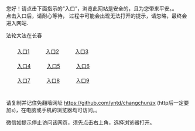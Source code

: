 您好！请点击下面指示的“入口”，浏览此网站是安全的，且为您带来平安。。 <br/>
点击入口后，请耐心等待， 过程中可能会出现无法打开的提示，请忽略，最终会进入网站. </br>

法轮大法在长春<br/>
<div style="padding:10px"><a style="margin:20px" target="_blank" href="https://d239ehr1clsa8c.cloudfront.net/2Qpsp?poiazvjo" id="ccLink1" rel="nofollow">入口1</a> <a target="_blank" style="margin:20px" href="https://d3336i3jtq5z47.cloudfront.net/2Qpsp?pgavwqm" id="ccLink2" rel="nofollow">入口2</a> <a style="margin:20px" target="_blank" href="https://d3o4slc35ghay.cloudfront.net/2Qpsp?bosxdgy" id="ccLink3" rel="nofollow">入口3</a></div>

<div style="padding:10px" ><a style="margin:20px" target="_blank" href="https://d239ehr1clsa8c.cloudfront.net/2Qpsp?poiazvjo" id="ccLink4" rel="nofollow">入口4</a> <a style="margin:20px" href="https://d3336i3jtq5z47.cloudfront.net/2Qpsp?pgavwqm" target="_blank" id="ccLink5" rel="nofollow">入口5</a> <a style="margin:20px" href="https://d3o4slc35ghay.cloudfront.net/2Qpsp?bosxdgy" target="_blank" id="ccLink6" rel="nofollow">入口6</a></div>

<div style="padding:10px"><a style="margin:20px" target="_blank" href="https://d239ehr1clsa8c.cloudfront.net/2Qpsp?poiazvjo" id="ccLink7" rel="nofollow">入口7</a> <a style="margin:20px" href="https://d3336i3jtq5z47.cloudfront.net/2Qpsp?pgavwqm" target="_blank" id="ccLink8" rel="nofollow">入口8</a> <a style="margin:20px" target="_blank" href="https://d3o4slc35ghay.cloudfront.net/2Qpsp?bosxdgy" id="ccLink9" rel="nofollow">入口9</a></div>

<br/>



请复制并记住免翻墙网址 https://github.com/yntd/changchunzx (http后一定要加s)，在电脑或手机的浏览器均可访问。。<br/>

微信如提示停止访问该网页，须先点击右上角，选择浏览器打开。
